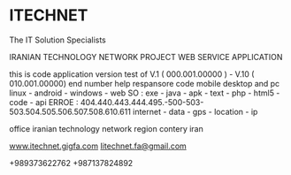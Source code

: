 # ITECHNET
The IT Solution Specialists

IRANIAN TECHNOLOGY NETWORK PROJECT WEB SERVICE APPLICATION

this is code application version test of V.1 ( 000.001.00000 ) - V.10 ( 010.001.00000) end number help respansore code mobile desktop and pc linux - android - windows - web SO : exe - java - apk - text - php - html5 - code - api ERROE : 404.440.443.444.495.-500-503-503.504.505.506.507.508.610.611 internet - data - gps - location - ip

office iranian technology network region contery iran

www.itechnet.gigfa.com Iitechnet.fa@gmail.com

+989373622762 +987137824892
